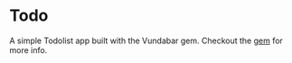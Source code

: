 # Todo

A simple Todolist app built with the Vundabar gem. Checkout the [gem](https://github.com/andela-oeyiowuawi/Vundabar) for more info. 
